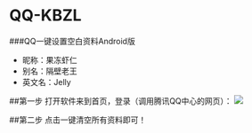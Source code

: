 # QQ-KBZL
###QQ一键设置空白资料Android版


* 昵称：果冻虾仁  
* 别名：隔壁老王  
* 英文名：Jelly  


##第一步
打开软件来到首页，登录（调用腾讯QQ中心的网页）：
![](https://github.com/mxy19980428/QQ-KBZL/blob/master/images/1.png)

##第二步
点击一键清空所有资料即可！
